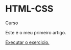 # HTML-CSS
 Curso

Este é o meu primeiro artigo.

<a href="https://github.com/TiagoAlvesbr01/HTML-CSS/tree/main/Exercicios"> Executar o exercicio.</a>